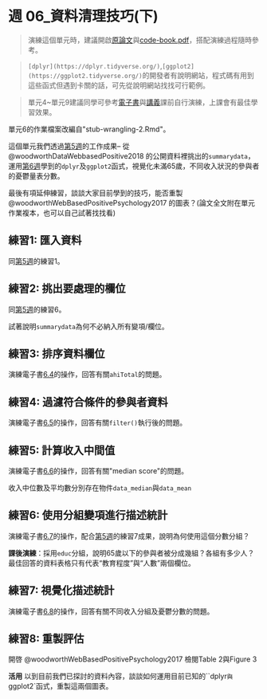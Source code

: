 # 週 06_資料清理技巧(下)

<!--- 上課日期: 20211028 --->

> 演練這個單元時，建議開啟[原論文](https://rstat-project.github.io/ug1-practical/files/woodworth.pdf)與[code-book.pdf](files/data/code-book.pdf)，搭配演練過程隨時參考。

> `[dplyr](https://dplyr.tidyverse.org/)`,`[ggplot2](https://ggplot2.tidyverse.org/)`的開發者有說明網站，程式碼有用到這些函式但遇到卡關的話，可先從說明網站找找可行範例。

> 單元4~單元9建議同學可參考[電子書](https://rstat-project.github.io/ug1-practical/)與[講義](https://rstat-project.github.io/ug-tactic/)課前自行演練，上課會有最佳學習效果。

單元6的作業檔案改編自"stub-wrangling-2.Rmd"。

這個單元我們透過[第5週](05-week05.html)的工作成果– 從 @woodworthDataWebbasedPositive2018 的公開資料裡挑出的`summarydata`，運用[第6週](06-week06.html)學到的`dplyr`及`ggplot2`函式，視覺化未滿65歲，不同收入狀況的參與者的憂鬱量表分數。

最後有項延伸練習，談談大家目前學到的技巧，能否重製 @woodworthWebBasedPositivePsychology2017 的圖表？(論文全文附在單元作業複本，也可以自己試著找找看)

## 練習1: 匯入資料

同[第5週](05-week05.html)的練習1。

## 練習2: 挑出要處理的欄位

同[第5週](05-week05.html)的練習6。

試著說明`summarydata`為何不必納入所有變項/欄位。

## 練習3: 排序資料欄位

演練電子書[6.4](https://rstat-project.github.io/ug1-practical/data-wrangling-2.html#activity-3-arrange)的操作，回答有關`ahiTotal`的問題。

<!--- 限量回答 --->

## 練習4: 過濾符合條件的參與者資料

演練電子書[6.5](https://rstat-project.github.io/ug1-practical/data-wrangling-2.html#activity-4-filter)的操作，回答有關`filter()`執行後的問題。


<!--- 限量回答 --->

## 練習5: 計算收入中間值

演練電子書[6.6](https://rstat-project.github.io/ug1-practical/data-wrangling-2.html#activity-5-summarise)的操作，回答有關"median score"的問題。

<!--- 限量回答 --->

收入中位數及平均數分別存在物件`data_median`與`data_mean`

## 練習6: 使用分組變項進行描述統計

演練電子書[6.7](https://rstat-project.github.io/ug1-practical/data-wrangling-2.html#activity-6-group_by)的操作，配合[第5週](05-week05.html)的練習7成果，說明為何使用這個分數分組？

<!--- 限量回答 --->

**課後演練**：採用`educ`分組，說明65歲以下的參與者被分成幾組？各組有多少人？最佳回答的資料表格只有代表“教育程度”與“人數”兩個欄位。


## 練習7: 視覺化描述統計

演練電子書[6.8](https://rstat-project.github.io/ug1-practical/data-wrangling-2.html#activity-7-data-visualisation)的操作，回答有關不同收入分組及憂鬱分數的問題。

<!--- 限量回答 --->


## 練習8: 重製評估

開啓 @woodworthWebBasedPositivePsychology2017 檢閱Table 2與Figure 3

**活用** 以到目前我們已探討的資料內容，談談如何運用目前已知的``dplyr`與`ggplot2`函式，重製這兩個圖表。
